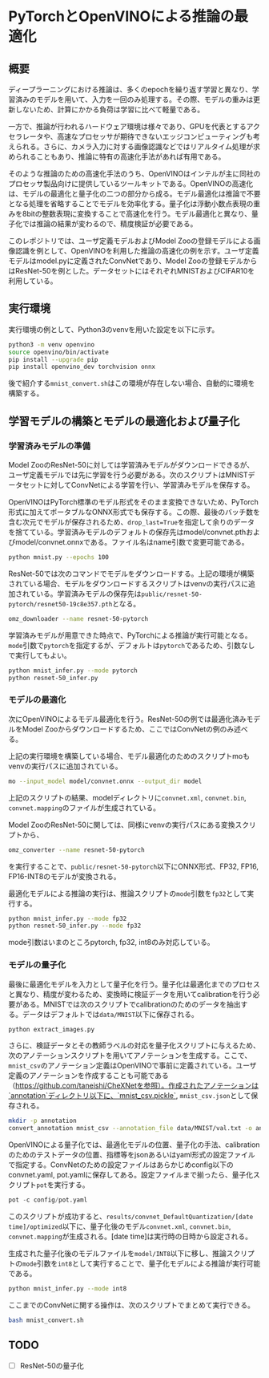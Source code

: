 # PyTorchとOpenVINOによる推論の最適化

## 概要

ディープラーニングにおける推論は、多くのepochを繰り返す学習と異なり、学習済みのモデルを用いて、入力を一回のみ処理する。その際、モデルの重みは更新しないため、計算にかかる負荷は学習に比べて軽量である。

一方で、推論が行われるハードウェア環境は様々であり、GPUを代表とするアクセラレータや、高速なプロセッサが期待できないエッジコンピューティングも考えられる。さらに、カメラ入力に対する画像認識などではリアルタイム処理が求められることもあり、推論に特有の高速化手法があれば有用である。

そのような推論のための高速化手法のうち、OpenVINOはインテルが主に同社のプロセッサ製品向けに提供しているツールキットである。OpenVINOの高速化は、モデルの最適化と量子化の二つの部分から成る。モデル最適化は推論で不要となる処理を省略することでモデルを効率化する。量子化は浮動小数点表現の重みを8bitの整数表現に変換することで高速化を行う。モデル最適化と異なり、量子化では推論の結果が変わるので、精度検証が必要である。

このレポジトリでは、ユーザ定義モデルおよびModel Zooの登録モデルによる画像認識を例として、OpenVINOを利用した推論の高速化の例を示す。ユーザ定義モデルはmodel.pyに定義されたConvNetであり、Model Zooの登録モデルからはResNet-50を例とした。データセットにはそれぞれMNISTおよびCIFAR10を利用している。

## 実行環境

実行環境の例として、Python3のvenvを用いた設定を以下に示す。

```bash
python3 -m venv openvino
source openvino/bin/activate
pip install --upgrade pip
pip install openvino_dev torchvision onnx
```

後で紹介する`mnist_convert.sh`はこの環境が存在しない場合、自動的に環境を構築する。

## 学習モデルの構築とモデルの最適化および量子化

### 学習済みモデルの準備

Model ZooのResNet-50に対しては学習済みモデルがダウンロードできるが、ユーザ定義モデルでは先に学習を行う必要がある。次のスクリプトはMNISTデータセットに対してConvNetによる学習を行い、学習済みモデルを保存する。

OpenVINOはPyTorch標準のモデル形式をそのまま変換できないため、PyTorch形式に加えてポータブルなONNX形式でも保存する。この際、最後のバッチ数を含む次元でモデルが保存されるため、`drop_last=True`を指定して余りのデータを捨てている。学習済みモデルのデフォルトの保存先はmodel/convnet.pthおよびmodel/convnet.onnxである。ファイル名はname引数で変更可能である。

```bash
python mnist.py --epochs 100
```

ResNet-50では次のコマンドでモデルをダウンロードする。上記の環境が構築されている場合、モデルをダウンロードするスクリプトはvenvの実行パスに追加されている。学習済みモデルの保存先は`public/resnet-50-pytorch/resnet50-19c8e357.pth`となる。

```bash
omz_downloader --name resnet-50-pytorch
```

学習済みモデルが用意できた時点で、PyTorchによる推論が実行可能となる。`mode`引数で`pytorch`を指定するが、デフォルトは`pytorch`であるため、引数なしで実行してもよい。

```bash
python mnist_infer.py --mode pytorch
python resnet-50_infer.py
```

### モデルの最適化

次にOpenVINOによるモデル最適化を行う。ResNet-50の例では最適化済みモデルをModel Zooからダウンロードするため、ここではConvNetの例のみ述べる。

上記の実行環境を構築している場合、モデル最適化のためのスクリプトmoもvenvの実行パスに追加されている。

```bash
mo --input_model model/convnet.onnx --output_dir model
```

上記のスクリプトの結果、modelディレクトリに`convnet.xml`, `convnet.bin`, `convnet.mapping`のファイルが生成されている。

Model ZooのResNet-50に関しては、同様にvenvの実行パスにある変換スクリプトから、

```bash
omz_converter --name resnet-50-pytorch
```

を実行することで、`public/resnet-50-pytorch`以下にONNX形式、FP32, FP16, FP16-INT8のモデルが変換される。

最適化モデルによる推論の実行は、推論スクリプトの`mode`引数を`fp32`として実行する。

```bash
python mnist_infer.py --mode fp32
python resnet-50_infer.py --mode fp32
```

mode引数はいまのところpytorch, fp32, int8のみ対応している。

### モデルの量子化

最後に最適化モデルを入力として量子化を行う。量子化は最適化までのプロセスと異なり、精度が変わるため、変換時に検証データを用いてcalibrationを行う必要がある。MNISTでは次のスクリプトでcalibrationのためのデータを抽出する。データはデフォルトでは`data/MNIST`以下に保存される。

```bash
python extract_images.py
```

さらに、検証データとその教師ラベルの対応を量子化スクリプトに与えるため、次のアノテーションスクリプトを用いてアノテーションを生成する。ここで、`mnist_csv`のアノテーション定義はOpenVINOで事前に定義されている。ユーザ定義のアノテーションを作成することも可能である（https://github.com/taneishi/CheXNetを参照）。作成されたアノテーションは`annotation`ディレクトリ以下に、`mnist_csv.pickle`, `mnist_csv.json`として保存される。

```bash
mkdir -p annotation
convert_annotation mnist_csv --annotation_file data/MNIST/val.txt -o annotation
```

OpenVINOによる量子化では、最適化モデルの位置、量子化の手法、calibrationのためのテストデータの位置、指標等をjsonあるいはyaml形式の設定ファイルで指定する。ConvNetのための設定ファイルはあらかじめconfig以下のconvnet.yaml, pot.yamlに保存してある。設定ファイルまで揃ったら、量子化スクリプト`pot`を実行する。

```python
pot -c config/pot.yaml
```

このスクリプトが成功すると、`results/convnet_DefaultQuantization/[date time]/optimized`以下に、量子化後のモデル`convnet.xml`, `convnet.bin`, `convnet.mapping`が生成される。[date time]は実行時の日時から設定される。

生成された量子化後のモデルファイルを`model/INT8`以下に移し、推論スクリプトの`mode`引数を`int8`として実行することで、量子化モデルによる推論が実行可能である。

```bash
python mnist_infer.py --mode int8
```

ここまでのConvNetに関する操作は、次のスクリプトでまとめて実行できる。

```bash
bash mnist_convert.sh
```

## TODO

- [ ] ResNet-50の量子化
